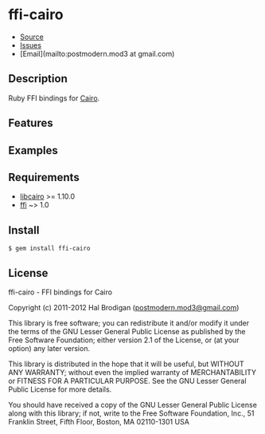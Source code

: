 # ffi-cairo

* [Source](https://github.com/postmodern/ffi-cairo)
* [Issues](https://github.com/postmodern/ffi-cairo/issues)
* [Email](mailto:postmodern.mod3 at gmail.com)

## Description

Ruby FFI bindings for [Cairo](http://cairographics.org).

## Features

## Examples

## Requirements

* [libcairo](http://cairographics.org/) >= 1.10.0
* [ffi](http://github.com/ffi/ffi) ~> 1.0

## Install

    $ gem install ffi-cairo

## License

ffi-cairo - FFI bindings for Cairo

Copyright (c) 2011-2012 Hal Brodigan (postmodern.mod3@gmail.com)

This library is free software; you can redistribute it and/or
modify it under the terms of the GNU Lesser General Public
License as published by the Free Software Foundation; either
version 2.1 of the License, or (at your option) any later version.

This library is distributed in the hope that it will be useful,
but WITHOUT ANY WARRANTY; without even the implied warranty of
MERCHANTABILITY or FITNESS FOR A PARTICULAR PURPOSE.  See the GNU
Lesser General Public License for more details.

You should have received a copy of the GNU Lesser General Public
License along with this library; if not, write to the Free Software
Foundation, Inc., 51 Franklin Street, Fifth Floor, Boston, MA  02110-1301  USA
